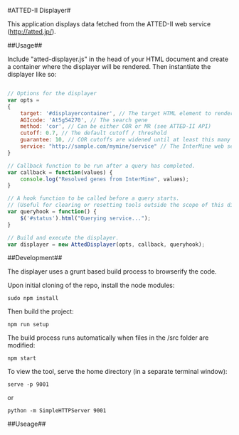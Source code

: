 #ATTED-II Displayer#

This application displays data fetched from the ATTED-II web service (http://atted.jp/).

##Usage##

Include "atted-displayer.js" in the head of your HTML document and create a container where the displayer will be rendered. Then instantiate the displayer like so:

```javascript

// Options for the displayer
var opts =
{                
	target: '#displayercontainer', // The target HTML element to render the table.
	AGIcode: 'At5g54270', // The search gene
	method: 'cor', // Can be either COR or MR (see ATTED-II API)
	cutoff: 0.7, // The default cutoff / threshold
	guarantee: 10, // COR cutoffs are widened until at least this many results are returned.
	service: "http://sample.com/mymine/service" // The InterMine web service to resolve IDs
}

// Callback function to be run after a query has completed.
var callback = function(values) {
	console.log("Resolved genes from InterMine", values);
}

// A hook function to be called before a query starts.
// (Useful for clearing or resetting tools outside the scope of this displayer)
var queryhook = function() {
	$('#status').html("Querying service...");
}

// Build and execute the displayer.
var displayer = new AttedDisplayer(opts, callback, queryhook);
```

##Development##

The displayer uses a grunt based build process to browserify the code.

Upon initial cloning of the repo, install the node modules:

<code>sudo npm install</code>

Then build the project:

<code>npm run setup</code>

The build process runs automatically when files in the /src folder are modified:

<code>npm start</code>

To view the tool, serve the home directory (in a separate terminal window):

<code>serve -p 9001</code>

or

<code>python -m SimpleHTTPServer 9001</code>

##Useage##
